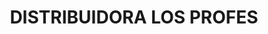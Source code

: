 ---
title: "DISTRIBUIDORA LOS PROFES"
url: /guadalupe/distribuidora-los-profes/
shop: Supermarkt
---